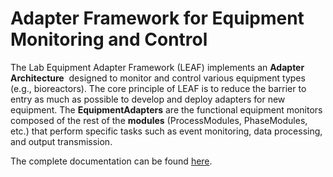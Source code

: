 # Adapter Framework for Equipment Monitoring and Control

The Lab Equipment Adapter Framework (LEAF) implements an **Adapter Architecture**  designed to monitor and control various equipment types (e.g., bioreactors). The core principle of LEAF is to reduce the barrier to entry as much as possible to develop and deploy adapters for new equipment. The **EquipmentAdapters** are the functional equipment monitors composed of the rest of the **modules** (ProcessModules, PhaseModules, etc.) that perform specific tasks such as event monitoring, data processing, and output transmission.

The complete documentation can be found [here](http://leaf.systemsbiology.nl).
